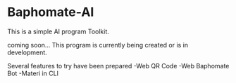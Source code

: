 # Baphomate-AI
This is a simple AI program Toolkit.

coming soon... 
This program is currently being created or is in development.

Several features to try have been prepared 
-Web QR Code
-Web Baphomate Bot
-Materi in CLI
